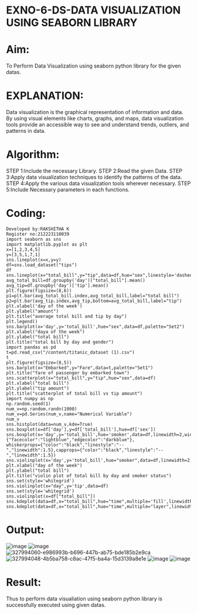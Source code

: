 # EXNO-6-DS-DATA VISUALIZATION USING SEABORN LIBRARY

# Aim:
  To Perform Data Visualization using seaborn python library for the given datas.
# EXPLANATION:
Data visualization is the graphical representation of information and data. By using visual elements like charts, graphs, and maps, data visualization tools provide an accessible way to see and understand trends, outliers, and patterns in data.
# Algorithm:
STEP 1:Include the necessary Library.
STEP 2:Read the given Data.
STEP 3:Apply data visualization techniques to identify the patterns of the data.
STEP 4:Apply the various data visualization tools wherever necessary.
STEP 5:Include Necessary parameters in each functions.
# Coding:
~~~
Developed by:RAKSHITHA K
Register no:212223110039
import seaborn as sns
import matplotlib.pyplot as plt
x=[1,2,3,4,5]
y=[3,5,1,7,1]
sns.lineplot(x=x,y=y)
df=sns.load_dataset("tips")
df
sns.lineplot(x="total_bill",y="tip",data=df,hue="sex",linestyle='dashed',legend="auto")
avg_total_bill=df.groupby('day')["total_bill"].mean()
avg_tip=df.groupby('day')['tip'].mean()
plt.figure(figsize=(8,6))
p1=plt.bar(avg_total_bill.index,avg_total_bill,label="total bill")
p2=plt.bar(avg_tip.index,avg_tip,bottom=avg_total_bill,label="tip")
plt.xlabel('day of the week')
plt.ylabel("amount")
plt.title("average total bill and tip by day")
plt.legend()
sns.barplot(x='day',y='total_bill',hue="sex",data=df,palette="Set2")
plt.xlabel("daya of the week")
plt.ylabel("total bill")
plt.title("total bill by day and gender")
import pandas as pd
t=pd.read_csv("/content/titanic_dataset (1).csv")
t
plt.figure(figsize=(8,5))
sns.barplot(x="Embarked",y="Fare",data=t,palette="Set1")
plt.title("fare of passenger by embarked town")
sns.scatterplot(x="total_bill",y="tip",hue="sex",data=df)
plt.xlabel("total bill")
plt.ylabel("tip amount")
plt.title("scatterplot of total bill vs tip amount")
import numpy as np
np.random.seed(1)
num_v=np.random.randn(1000)
num_v=pd.Series(num_v,name="Numerical Variable")
num_v
sns.histplot(data=num_v,kde=True)
sns.boxplot(x=df['day'],y=df['total_bill'],hue=df['sex'])
sns.boxplot(x='day',y='total_bill',hue='smoker',data=df,linewidth=2,width=0.6,boxprops={"facecolor":"lightblue","edgecolor":"darkblue"},
whiskerprops={"color":"black","linestyle":"--","linewidth":1.5},capprops={"color":"black","linestyle":"--","linewidth":1.5})
sns.violinplot(x='day',y='total_bill',hue="smoker",data=df,linewidth=2,width=0.6,palette='Set3',inner="quartile")
plt.xlabel("day of the week")
plt.ylabel("total bill")
plt.title("violin plot of total bill by day and smoker status")
sns.set(style='whitegrid')
sns.violinplot(x="day",y='tip',data=df)
sns.set(style='whitegrid')
sns.violinplot(x=df["total_bill"])
sns.kdeplot(data=df,x="total_bill",hue="time",multiple='fill',linewidth=3,palette="Set2",alpha=0.8)
sns.kdeplot(data=df,x="total_bill",hue="time",multiple="layer",linewidth=3,palette="Set2",alpha=0.8)
~~~
# Output:
 ![image](https://github.com/RakshithaK11/EXNO-6-DS/assets/139336455/19ac9ab5-8134-4cc1-b858-257cb134a3a6)
![image](https://github.com/RakshithaK11/EXNO-6-DS/assets/139336455/4d4c9be9-a0e3-45e0-9dd2-121c3de0acb2)
![327994060-e986993b-b696-447b-ab75-bde185b2e9ca](https://github.com/RakshithaK11/EXNO-6-DS/assets/139336455/3f9c8900-b684-4baa-962a-25774e92d680)
![327994048-4b5ba758-c8ac-47f5-ba4a-15d3139a8e1e](https://github.com/RakshithaK11/EXNO-6-DS/assets/139336455/b3aae934-301c-4ffc-b4e2-84ed949d3236)
![image](https://github.com/RakshithaK11/EXNO-6-DS/assets/139336455/bd6fa810-b2b7-44e2-acd0-f3421470032b)
![image](https://github.com/RakshithaK11/EXNO-6-DS/assets/139336455/86079e26-f976-4565-a3bb-3a7f55c0420c)
# Result:
Thus to perform data visualiation using seaborn python library is successfully executed using given datas.

